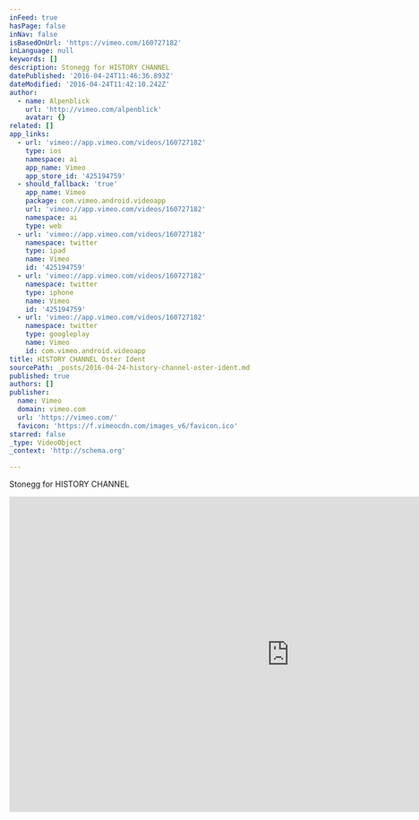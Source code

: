 ```yaml
---
inFeed: true
hasPage: false
inNav: false
isBasedOnUrl: 'https://vimeo.com/160727182'
inLanguage: null
keywords: []
description: Stonegg for HISTORY CHANNEL
datePublished: '2016-04-24T11:46:36.893Z'
dateModified: '2016-04-24T11:42:10.242Z'
author:
  - name: Alpenblick
    url: 'http://vimeo.com/alpenblick'
    avatar: {}
related: []
app_links:
  - url: 'vimeo://app.vimeo.com/videos/160727182'
    type: ios
    namespace: ai
    app_name: Vimeo
    app_store_id: '425194759'
  - should_fallback: 'true'
    app_name: Vimeo
    package: com.vimeo.android.videoapp
    url: 'vimeo://app.vimeo.com/videos/160727182'
    namespace: ai
    type: web
  - url: 'vimeo://app.vimeo.com/videos/160727182'
    namespace: twitter
    type: ipad
    name: Vimeo
    id: '425194759'
  - url: 'vimeo://app.vimeo.com/videos/160727182'
    namespace: twitter
    type: iphone
    name: Vimeo
    id: '425194759'
  - url: 'vimeo://app.vimeo.com/videos/160727182'
    namespace: twitter
    type: googleplay
    name: Vimeo
    id: com.vimeo.android.videoapp
title: HISTORY CHANNEL Oster Ident
sourcePath: _posts/2016-04-24-history-channel-oster-ident.md
published: true
authors: []
publisher:
  name: Vimeo
  domain: vimeo.com
  url: 'https://vimeo.com/'
  favicon: 'https://f.vimeocdn.com/images_v6/favicon.ico'
starred: false
_type: VideoObject
_context: 'http://schema.org'

---
```

Stonegg for HISTORY CHANNEL

<iframe src="https://cdn.embedly.com/widgets/media.html?src=https%3A%2F%2Fplayer.vimeo.com%2Fvideo%2F160727182&amp;url=https%3A%2F%2Fvimeo.com%2F160727182&amp;image=http%3A%2F%2Fi.vimeocdn.com%2Fvideo%2F562781883_1280.jpg&amp;key=b7d04c9b404c499eba89ee7072e1c4f7&amp;type=text%2Fhtml&amp;schema=vimeo" width="1000" height="563" scrolling="no" frameborder="0" allowfullscreen="" style=""></iframe>